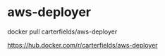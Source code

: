 # aws-deployer

docker pull carterfields/aws-deployer

https://hub.docker.com/r/carterfields/aws-deployer
